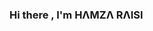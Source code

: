 ### Hi there , I'm HΛMZΛ RΛISI 

<!--
### Connect with me:
[![website](./img/linkedin-light.svg)](https://www.linkedin.com/in/hamza-raisi-light-mode-only)
[![website](./img/linkedin-dark.svg)](https://www.linkedin.com/in/hamza-raisi-dark-mode-only)
